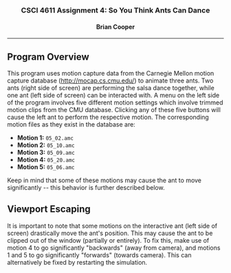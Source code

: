 <center>
<h3>CSCI 4611 Assignment 4: So You Think Ants Can Dance</h3>
<h4>Brian Cooper</h4>
<hr>
</center>

## Program Overview
This program uses motion capture data from the Carnegie Mellon motion capture database (http://mocap.cs.cmu.edu/) to animate three ants. Two ants (right side of screen) are performing the salsa dance together, while one ant (left side of screen) can be interacted with. A menu on the left side of the program involves five different motion settings which involve trimmed motion clips from the CMU database. Clicking any of these five buttons will cause the left ant to perform the respective motion. The corresponding motion files as they exist in the database are:
- __Motion 1:__ `05_02.amc`
- __Motion 2:__ `05_10.amc`
- __Motion 3:__ `05_09.amc`
- __Motion 4:__ `05_20.amc`
- __Motion 5:__ `05_06.amc`

Keep in mind that some of these motions may cause the ant to move significantly -- this behavior is further described below.

## Viewport Escaping
It is important to note that some motions on the interactive ant (left side of screen) drastically move the ant's position. This may cause the ant to be clipped out of the window (partially or entirely). To fix this, make use of motion 4 to go significantly "backwards" (away from camera), and motions 1 and 5 to go significantly "forwards" (towards camera). This can alternatively be fixed by restarting the simulation.
